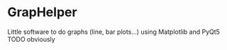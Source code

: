 # GrapHelper
Little software to do graphs (line, bar plots...) using Matplotlib and PyQt5
TODO obviously
